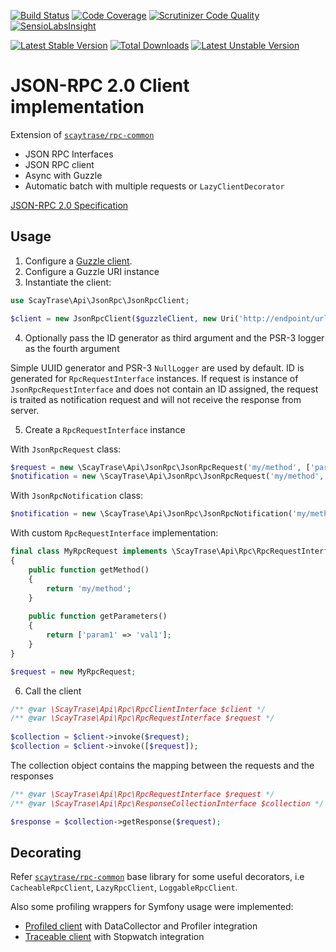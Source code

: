 [![Build Status](https://travis-ci.org/scaytrase/json-rpc-client.svg?branch=master)](https://travis-ci.org/scaytrase/json-rpc-client)
[![Code Coverage](https://scrutinizer-ci.com/g/scaytrase/json-rpc-client/badges/coverage.png?b=master)](https://scrutinizer-ci.com/g/scaytrase/json-rpc-client/?branch=master)
[![Scrutinizer Code Quality](https://scrutinizer-ci.com/g/scaytrase/json-rpc-client/badges/quality-score.png?b=master)](https://scrutinizer-ci.com/g/scaytrase/json-rpc-client/?branch=master)
[![SensioLabsInsight](https://insight.sensiolabs.com/projects/9706918a-39d4-4822-8e25-d0a01182b10b/mini.png)](https://insight.sensiolabs.com/projects/9706918a-39d4-4822-8e25-d0a01182b10b)


[![Latest Stable Version](https://poser.pugx.org/scaytrase/json-rpc-client/v/stable)](https://packagist.org/packages/scaytrase/json-rpc-client)
[![Total Downloads](https://poser.pugx.org/scaytrase/json-rpc-client/downloads)](https://packagist.org/packages/scaytrase/json-rpc-client)
[![Latest Unstable Version](https://poser.pugx.org/scaytrase/json-rpc-client/v/unstable)](https://packagist.org/packages/scaytrase/json-rpc-client)

# JSON-RPC 2.0 Client implementation

Extension of [`scaytrase/rpc-common`](https://github.com/scaytrase/rpc-common) 

 * JSON RPC Interfaces
 * JSON RPC client
 * Async with Guzzle
 * Automatic batch with multiple requests or `LazyClientDecorator`

[JSON-RPC 2.0 Specification](http://www.jsonrpc.org/specification)

## Usage

1. Configure a [Guzzle client](http://docs.guzzlephp.org/en/latest/).
2. Configure a Guzzle URI instance
3. Instantiate the client:

```php
use ScayTrase\Api\JsonRpc\JsonRpcClient;

$client = new JsonRpcClient($guzzleClient, new Uri('http://endpoint/url/'));
```

4. Optionally pass the ID generator as third argument and the PSR-3 logger as the fourth argument

Simple UUID generator and PSR-3 `NullLogger` are used by default. ID is generated for `RpcRequestInterface` instances.
If request is instance of `JsonRpcRequestInterface` and does not contain an ID assigned, the request is traited as 
notification request and will not receive the response from server.

5. Create a `RpcRequestInterface` instance

With `JsonRpcRequest` class:

```php
$request = new \ScayTrase\Api\JsonRpc\JsonRpcRequest('my/method', ['param1' => 'val1'], 'request_id');
$notification = new \ScayTrase\Api\JsonRpc\JsonRpcRequest('my/method', ['param1' => 'val1']);
```

With `JsonRpcNotification` class:
```php
$notification = new \ScayTrase\Api\JsonRpc\JsonRpcNotification('my/method', ['param1' => 'val1']);
```

With custom `RpcRequestInterface` implementation:

```php
final class MyRpcRequest implements \ScayTrase\Api\Rpc\RpcRequestInterface 
{
    public function getMethod() 
    {
        return 'my/method';
    }
    
    public function getParameters() 
    {
        return ['param1' => 'val1'];      
    }
}

$request = new MyRpcRequest;
```

6. Call the client

```php
/** @var \ScayTrase\Api\Rpc\RpcClientInterface $client */
/** @var \ScayTrase\Api\Rpc\RpcRequestInterface $request */
 
$collection = $client->invoke($request);
$collection = $client->invoke([$request]);
```

The collection object contains the mapping between the requests and the responses

```php
/** @var \ScayTrase\Api\Rpc\RpcRequestInterface $request */
/** @var \ScayTrase\Api\Rpc\ResponseCollectionInterface $collection */

$response = $collection->getResponse($request);
```

## Decorating

Refer [`scaytrase/rpc-common`](https://github.com/scaytrase/rpc-common) base library for some
useful decorators, i.e `CacheableRpcClient`, `LazyRpcClient`, `LoggableRpcClient`.

Also some profiling wrappers for Symfony usage were implemented:

 * [Profiled client](https://github.com/bankiru/doctrine-api-bundle/blob/master/src/Bankiru/Api/Client/Profiling/ProfiledClient.php)
 with DataCollector and Profiler integration
 * [Traceable client](https://github.com/bankiru/doctrine-api-bundle/blob/master/src/Bankiru/Api/Client/Profiling/TraceableClient.php)
 with Stopwatch integration
